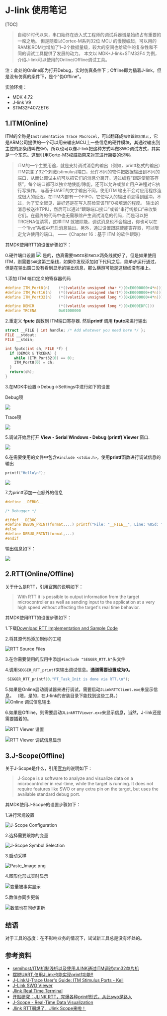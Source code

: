 # J-link 使用笔记


[TOC]

> 自动51时代以来，串口始终在嵌入式工程师的调试兵器谱是始终占有重要的一席之地。
但是随着以Cortex-M系列32位 MCU 的慢慢崛起，可以用的RAM和ROM也增加了1~2个数据量级，较大的空间也给软件的复杂性和不同的调试工具提供了发展的动力。
本文以 MDK+J-link+STM32F4 为例，介绍J-link可以使用的Online/Offline调试工具。

注：此处的Online即为打开Debug，实时仿真条件下；Offline即为插着J-link，但是没有仿真的条件下，是个"伪Offline"。

实验环境：

- MDK 4.72
- J-link V9
- STM32F407ZET6

## 1.ITM(Online)


ITM的全称是`Instrumentation Trace Macrocel`，可以翻译成`指令跟踪宏单元`，它是ARM公司提供的一个可以用来输出MCU上一些信息的硬件模块，其通过输出到主控的那条线叫做`SWO`，所以也可以像J-link把这种方式叫做SWO调试方式，其实是一个东东。这里引用Corte-M3权威指南来对其进行简要的说明。

>ITM的一个主要用途，就是支持调试消息的输出（例如，printf格式的输出）ITM包含了32个刺激(stimulus)端口，允许不同的软件把数据输出到不同的端口，从而让调试主机可以把它们的消息分离开。通过编程“跟踪使能寄存器”，每个端口都可以独立地使能/除能，还可以允许或禁止用户进程对它执行写操作。 
 与基于UART的文字输出不同，使用ITM 输出不会对应用程序造成很大的延迟。在ITM内部有一个FIFO，它使写入的输出消息得到缓冲。不过，为了安全起见，最好还是在写入前检查该FIFO被填满的程度。 
输出的消息被送往TPIU，然后可以通过“跟踪端口接口”或者“串行线接口”来收集
它们。在最终的代码中也无需移除产生调试消息的代码，而是可以把TRCENA位清零，这样ITM 就被除能，调试消息也不会输出，你也可以在一个“live”系统中开启消息输出。另外，通过设置跟踪使能寄存器，可以限定允许使用的端口。 
——《Chapter 16：基于 ITM 的软件跟踪》

其MDK使用RTT的设置步骤如下：


0.硬件端口设置
![](http://mint-blog.qiniudn.com/mdk-itm-port.jpg)
是的，仿真需要`SWDIO`和`SWCLK`两条线就好了，但是如果使用ITM，则需要`SWO`这第三条线，如果你发现添加如下代码之后，能单步运行通过，但是在输出窗口没有看到显示的输出信息，那么横游可能是这根线没有接上。

1.添加 ITM 端口定义的寄存器代码

```c
#define ITM_Port8(n)    (*((volatile unsigned char *)(0xE0000000+4*n)))
#define ITM_Port16(n)   (*((volatile unsigned short*)(0xE0000000+4*n)))
#define ITM_Port32(n)   (*((volatile unsigned long *)(0xE0000000+4*n)))

#define DEMCR           (*((volatile unsigned long *)(0xE000EDFC)))
#define TRCENA          0x01000000
```

2.重定义 **fputc** 函数到 ITM端口寄存器. 然后**printf** 调用 **fputc**来进行输出

```c
struct __FILE { int handle; /* Add whatever you need here */ };
FILE __stdout;
FILE __stdin;

int fputc(int ch, FILE *f) {
  if (DEMCR & TRCENA) {
    while (ITM_Port32(0) == 0);
    ITM_Port8(0) = ch;
  }
  return(ch);
}
```


3.在MDK中设置->Debug->Settings中进行如下的设置

Debug项

![](http://mint-blog.qiniudn.com/mdk-itm-debug.png)

Trace项

![](http://mint-blog.qiniudn.com/mdk-itm-trace.png)

5.调试开始后打开 **View - Serial Windows - Debug (printf) Viewer** 窗口.

![](http://mint-blog.qiniudn.com/mdk-itm-printf-view.png)

6.在需要使用的文件中包含`#include <stdio.h>`，使用**printf**函数进行调试信息的输出

```c
printf("Hello\n");
```
![](http://mint-blog.qiniudn.com/mdk-itm-hello.png)

7.为printf添加一点额外的信息

```c
#define __DEBUG__

/* Debugger */

#ifdef __DEBUG__
#define DEBUG_PRINT(format,...) printf("File: "__FILE__", Line: %05d: "format"\n", __LINE__, ##__VA_ARGS__)
#else
#define DEBUG_PRINT(format,...)
#endif
```

输出信息如下：

![](http://mint-blog.qiniudn.com/mdk-itm-DEBUG_PRINT.png)


## 2.RTT(Online/Offline)

关于什么是RTT，引用[官网](https://www.segger.com/jlink-real-time-terminal.html)的说明如下：

> With RTT it is possible to output information from the target microcontroller as well as sending input to the application at a very high speed without affecting the target's real time behavior.

其MDK使用RTT的设置步骤如下：

1.下载[Download RTT Implementation and Sample Code](http://download.segger.com/J-Link/RTT/RTT_Implementation_141217.zip)

2.将其源代码添加到你的工程

![RTT Source Files](http://upload-images.jianshu.io/upload_images/26219-95b06d11d210811f.png)

3.在你需要使用的应用中添加`#include "SEGGER_RTT.h"`头文件

4.调用`SEGGER_RTT_printf`来输出调试信息。**通道需要设置成为0。**

```c
 SEGGER_RTT_printf(0,"PT_Task_Init is done via RTT.\n");
```

5.如果是Online启动调试器来进行调试，需要启动`JLinkRTTClient.exe`来显示信息。
（嗯，是的，在J-link的安装目录下能找到这些工具。）
![Online 调试信息输出](http://upload-images.jianshu.io/upload_images/26219-b88f4c08ac701570.png)

6.如果是Offline，则需要启动`JLinkRTTViewer.exe`来显示信息，当然，J-link还是需要插着的。

![RTT Viewer 设置](http://upload-images.jianshu.io/upload_images/26219-a40bfb99d020217a.png)

![RTT Viewer 调试信息显示](http://upload-images.jianshu.io/upload_images/26219-481e757cf8f20421.png)


## 3.J-Scope(Offline)


关于J-Scope是什么，引用[官方](https://www.segger.com/j-link-j-scope.html)的说明如下：

> J-Scope is a software to analyze and visualize data on a microcontroller in real-time, while the target is running. It does not require features like SWO or any extra pin on the target, but uses the available standard debug port.

其MDK使用J-Scope的设置步骤如下：

1.进行常规设置

![J-Scope Configuration](http://upload-images.jianshu.io/upload_images/26219-589b93eab655ab01.png)

2.选择需要跟踪的变量

![J-Scope Symbol Selection](http://upload-images.jianshu.io/upload_images/26219-a320a515ba4d870f.png)

3.启动采样

![Paste_Image.png](http://upload-images.jianshu.io/upload_images/26219-a43868016d7faa8c.png)

4.图形化形式实时显示

![变量被事实显示](http://upload-images.jianshu.io/upload_images/26219-877663e73e4cb104.gif)

5.数值亦同步更新

![数值也在同步更新](http://upload-images.jianshu.io/upload_images/26219-e215d2938ae46eef.gif)


## 结语

对于工具的态度：在不影响业务的情况下，试试新工具总是没有坏处的。



## 参考资料
- [semihost/ITM机制浅析以及使用JLINK通过ITM调试stm32单片机](http://www.douban.com/note/248637026/)
- [摆脱UART,仅用JLink也能实现printf功能!!](http://www.cnblogs.com/Bean-SkyWalker/archive/2013/01/17/2865037.html)
- [J-Link/J-Trace User's Guide: ITM Stimulus Ports - Keil](http://www.keil.com/support/man/docs/jlink/jlink_trace_itm_viewer.htm)
- [J-Link SWO Viewer](https://www.segger.com/j-link-swo-viewer.html)
- [Jlink Real Time Terminal](https://www.segger.com/jlink-real-time-terminal.html)
- [开贴研究：JLINK RTT，完爆各种printf形式，从此swo是路人](http://www.amobbs.com/thread-5595476-1-1.html)
- [J-Scope - Real-Time Data Visualization](https://www.segger.com/j-link-j-scope.html)
- [Jlink RTT弱爆了，Jlink Scope来啦！](http://www.amobbs.com/thread-5596670-1-1.html)
